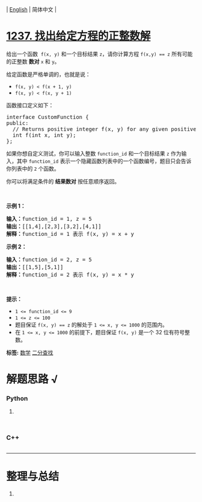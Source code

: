 | [English](README_EN.md) | 简体中文 |

# [1237. 找出给定方程的正整数解](https://leetcode-cn.com/problems/find-positive-integer-solution-for-a-given-equation)
<p>给出一个函数&nbsp;&nbsp;<code>f(x, y)</code>&nbsp;和一个目标结果&nbsp;<code>z</code>，请你计算方程&nbsp;<code>f(x,y) == z</code>&nbsp;所有可能的正整数 <strong>数对</strong>&nbsp;<code>x</code> 和 <code>y</code>。</p>

<p>给定函数是严格单调的，也就是说：</p>

<ul>
	<li><code>f(x, y) &lt; f(x + 1, y)</code></li>
	<li><code>f(x, y) &lt; f(x, y + 1)</code></li>
</ul>

<p>函数接口定义如下：</p>

<pre>interface CustomFunction {
public:
&nbsp; // Returns positive integer f(x, y) for any given positive integer x and y.
&nbsp; int f(int x, int y);
};
</pre>

<p>如果你想自定义测试，你可以输入整数&nbsp;<code>function_id</code>&nbsp;和一个目标结果&nbsp;<code>z</code>&nbsp;作为输入，其中&nbsp;<code>function_id</code>&nbsp;表示一个隐藏函数列表中的一个函数编号，题目只会告诉你列表中的 <code>2</code> 个函数。 &nbsp;</p>

<p>你可以将满足条件的 <strong>结果数对</strong> 按任意顺序返回。</p>

<p>&nbsp;</p>

<p><strong>示例 1：</strong></p>

<pre><strong>输入：</strong>function_id = 1, z = 5
<strong>输出：</strong>[[1,4],[2,3],[3,2],[4,1]]
<strong>解释：</strong>function_id = 1 表示 f(x, y) = x + y</pre>

<p><strong>示例 2：</strong></p>

<pre><strong>输入：</strong>function_id = 2, z = 5
<strong>输出：</strong>[[1,5],[5,1]]
<strong>解释：</strong>function_id = 2 表示 f(x, y) = x * y
</pre>

<p>&nbsp;</p>

<p><strong>提示：</strong></p>

<ul>
	<li><code>1 &lt;= function_id &lt;= 9</code></li>
	<li><code>1 &lt;= z &lt;= 100</code></li>
	<li>题目保证&nbsp;<code>f(x, y) == z</code>&nbsp;的解处于&nbsp;<code>1 &lt;= x, y &lt;= 1000</code>&nbsp;的范围内。</li>
	<li>在 <code>1 &lt;= x, y &lt;= 1000</code>&nbsp;的前提下，题目保证&nbsp;<code>f(x, y)</code>&nbsp;是一个&nbsp;32 位有符号整数。</li>
</ul>

**标签:**  [数学](https://leetcode-cn.com/tag/math) [二分查找](https://leetcode-cn.com/tag/binary-search) 
# 解题思路 √

### Python

1. 

```python

```


```python

```

### C++

```cpp

```

---



# 整理与总结

1. 